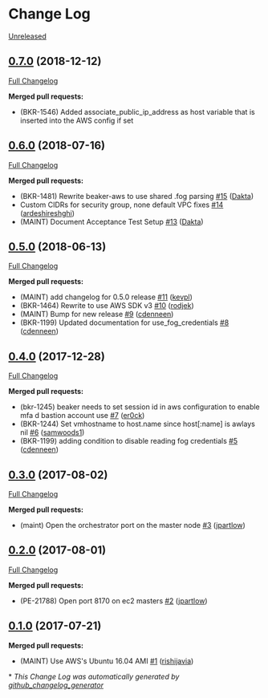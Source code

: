 # Change Log

[Unreleased](https://github.com/puppetlabs/beaker-aws/compare/0.7.0...master)

## [0.7.0](https://github.com/puppetlabs/beaker-aws/tree/0.7.0) (2018-12-12)
[Full Changelog](https://github.com/puppetlabs/beaker-aws/compare/0.6.0...0.7.0)

**Merged pull requests:**

- \(BKR-1546\) Added associate\_public\_ip\_address as host variable that is inserted into the AWS config if set

## [0.6.0](https://github.com/puppetlabs/beaker-aws/tree/0.6.0) (2018-07-16)
[Full Changelog](https://github.com/puppetlabs/beaker-aws/compare/0.5.0...0.6.0)

**Merged pull requests:**

- \(BKR-1481\) Rewrite beaker-aws to use shared .fog parsing [\#15](https://github.com/puppetlabs/beaker-aws/pull/15) ([Dakta](https://github.com/Dakta))
- Custom CIDRs for security group, none default VPC fixes [\#14](https://github.com/puppetlabs/beaker-aws/pull/14) ([ardeshireshghi](https://github.com/ardeshireshghi))
- \(MAINT\) Document Acceptance Test Setup [\#13](https://github.com/puppetlabs/beaker-aws/pull/13) ([Dakta](https://github.com/Dakta))

## [0.5.0](https://github.com/puppetlabs/beaker-aws/tree/0.5.0) (2018-06-13)
[Full Changelog](https://github.com/puppetlabs/beaker-aws/compare/0.4.0...0.5.0)

**Merged pull requests:**

- \(MAINT\) add changelog for 0.5.0 release [\#11](https://github.com/puppetlabs/beaker-aws/pull/11) ([kevpl](https://github.com/kevpl))
- \(BKR-1464\) Rewrite to use AWS SDK v3 [\#10](https://github.com/puppetlabs/beaker-aws/pull/10) ([rodjek](https://github.com/rodjek))
- \(MAINT\) Bump for new release [\#9](https://github.com/puppetlabs/beaker-aws/pull/9) ([cdenneen](https://github.com/cdenneen))
- \(BKR-1199\) Updated documentation for use\_fog\_credentials [\#8](https://github.com/puppetlabs/beaker-aws/pull/8) ([cdenneen](https://github.com/cdenneen))

## [0.4.0](https://github.com/puppetlabs/beaker-aws/tree/0.4.0) (2017-12-28)
[Full Changelog](https://github.com/puppetlabs/beaker-aws/compare/0.3.0...0.4.0)

**Merged pull requests:**

- \(bkr-1245\) beaker needs to set session id in aws configuration to enable mfa d bastion account use [\#7](https://github.com/puppetlabs/beaker-aws/pull/7) ([er0ck](https://github.com/er0ck))
- \(BKR-1244\) Set vmhostname to host.name since host\[:name\] is awlays nil [\#6](https://github.com/puppetlabs/beaker-aws/pull/6) ([samwoods1](https://github.com/samwoods1))
- \(BKR-1199\) adding condition to disable reading fog credentials [\#5](https://github.com/puppetlabs/beaker-aws/pull/5) ([cdenneen](https://github.com/cdenneen))

## [0.3.0](https://github.com/puppetlabs/beaker-aws/tree/0.3.0) (2017-08-02)
[Full Changelog](https://github.com/puppetlabs/beaker-aws/compare/0.2.0...0.3.0)

**Merged pull requests:**

- \(maint\) Open the orchestrator port on the master node [\#3](https://github.com/puppetlabs/beaker-aws/pull/3) ([jpartlow](https://github.com/jpartlow))

## [0.2.0](https://github.com/puppetlabs/beaker-aws/tree/0.2.0) (2017-08-01)
[Full Changelog](https://github.com/puppetlabs/beaker-aws/compare/0.1.0...0.2.0)

**Merged pull requests:**

- \(PE-21788\) Open port 8170 on ec2 masters [\#2](https://github.com/puppetlabs/beaker-aws/pull/2) ([jpartlow](https://github.com/jpartlow))

## [0.1.0](https://github.com/puppetlabs/beaker-aws/tree/0.1.0) (2017-07-21)
**Merged pull requests:**

- \(MAINT\) Use AWS's Ubuntu 16.04 AMI [\#1](https://github.com/puppetlabs/beaker-aws/pull/1) ([rishijavia](https://github.com/rishijavia))



\* *This Change Log was automatically generated by [github_changelog_generator](https://github.com/skywinder/Github-Changelog-Generator)*
